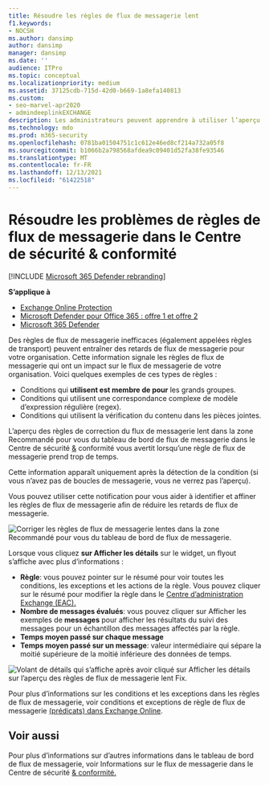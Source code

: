```yaml
---
title: Résoudre les règles de flux de messagerie lent
f1.keywords:
- NOCSH
ms.author: dansimp
author: dansimp
manager: dansimp
ms.date: ''
audience: ITPro
ms.topic: conceptual
ms.localizationpriority: medium
ms.assetid: 37125cdb-715d-42d0-b669-1a8efa140813
ms.custom:
- seo-marvel-apr2020
- admindeeplinkEXCHANGE
description: Les administrateurs peuvent apprendre à utiliser l’aperçu corriger les règles de flux de messagerie lent dans le Centre de sécurité & conformité pour identifier et corriger les règles de flux de messagerie inefficaces ou rompues (également appelées règles de transport) dans leur organisation.
ms.technology: mdo
ms.prod: m365-security
ms.openlocfilehash: 0781ba01504751c1c612e46ed8cf214a732a05f8
ms.sourcegitcommit: b1066b2a798568afdea9c09401d52fa38fe93546
ms.translationtype: MT
ms.contentlocale: fr-FR
ms.lasthandoff: 12/13/2021
ms.locfileid: "61422518"
---
```

# <a name="fix-slow-mail-flow-rules-insight-in-the-security--compliance-center"></a>Résoudre les problèmes de règles de flux de messagerie dans le Centre de sécurité & conformité

[!INCLUDE [Microsoft 365 Defender rebranding](../includes/microsoft-defender-for-office.md)]

**S’applique à**
- [Exchange Online Protection](exchange-online-protection-overview.md)
- [Microsoft Defender pour Office 365 : offre 1 et offre 2](defender-for-office-365.md)
- [Microsoft 365 Defender](../defender/microsoft-365-defender.md)

Des règles de flux de messagerie inefficaces (également appelées règles de transport) peuvent entraîner des retards de flux de messagerie pour votre organisation. Cette information signale les règles de flux de messagerie qui ont un impact sur le flux de messagerie de votre organisation. Voici quelques exemples de ces types de règles :

- Conditions qui **utilisent est membre de pour** les grands groupes.
- Conditions qui utilisent une correspondance complexe de modèle d’expression régulière (regex).
- Conditions qui utilisent la vérification du contenu dans les pièces jointes.

L’aperçu des règles de  correction du flux [](mail-flow-insights-v2.md) de messagerie lent dans la zone Recommandé pour vous du tableau de bord de flux de messagerie dans le Centre de sécurité [&](https://protection.office.com) conformité vous avertit lorsqu’une règle de flux de messagerie prend trop de temps. 

Cette information apparaît uniquement après la détection de la condition (si vous n’avez pas de boucles de messagerie, vous ne verrez pas l’aperçu).

Vous pouvez utiliser cette notification pour vous aider à identifier et affiner les règles de flux de messagerie afin de réduire les retards de flux de messagerie.

![Corriger les règles de flux de messagerie lentes dans la zone Recommandé pour vous du tableau de bord de flux de messagerie.](../../media/mfi-fix-slow-mail-flow-rules.png)

Lorsque vous cliquez **sur Afficher les détails** sur le widget, un flyout s’affiche avec plus d’informations :

- **Règle**: vous pouvez pointer sur le résumé pour voir toutes les conditions, les exceptions et les actions de la règle. Vous pouvez cliquer sur le résumé pour modifier la règle dans le <a href="https://go.microsoft.com/fwlink/p/?linkid=2059104" target="_blank">Centre d’administration Exchange (EAC).</a>
- **Nombre de messages évalués**: vous pouvez [](message-trace-scc.md) cliquer sur Afficher les exemples de **messages** pour afficher les résultats du suivi des messages pour un échantillon des messages affectés par la règle.
- **Temps moyen passé sur chaque message**
- **Temps moyen passé sur un message**: valeur intermédiaire qui sépare la moitié supérieure de la moitié inférieure des données de temps.

![Volant de détails qui s’affiche après avoir cliqué sur Afficher les détails sur l’aperçu des règles de flux de messagerie lent Fix.](../../media/mfi-fix-slow-mail-flow-rules-details.png)

Pour plus d’informations sur les conditions et les exceptions dans les règles de flux de messagerie, voir conditions et exceptions de règle de flux de messagerie [(prédicats) dans Exchange Online](/Exchange/security-and-compliance/mail-flow-rules/conditions-and-exceptions).

## <a name="see-also"></a>Voir aussi

Pour plus d’informations sur d’autres informations dans le tableau de bord de flux de messagerie, voir Informations sur le flux de messagerie dans le Centre de sécurité [& conformité.](mail-flow-insights-v2.md)